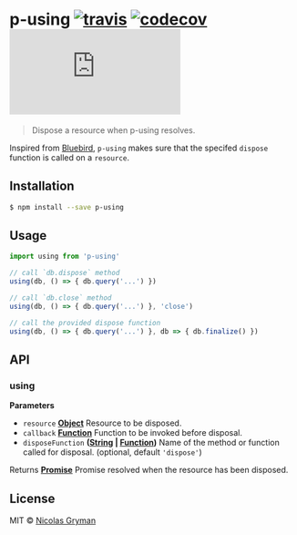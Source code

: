 # p-using [![travis][travis-image]][travis-url] [![codecov][codecov-image]][codecov-url] [![size][size-image]][size-url]

> Dispose a resource when p-using resolves.

[travis-image]: https://img.shields.io/travis/ngryman/p-using.svg?style=flat

[travis-url]: https://travis-ci.org/ngryman/p-using

[codecov-image]: https://img.shields.io/codecov/c/github/ngryman/p-using.svg

[codecov-url]: https://codecov.io/github/ngryman/p-using

[size-image]: http://img.badgesize.io/https://unpkg.com/p-using@1.0.0/dist/p-using.min.js?compression=gzip

[size-url]: https://unpkg.com/p-using@1.0.0/dist/p-using.min.js

Inspired from [Bluebird](http://bluebirdjs.com/docs/api/promise.using.html), `p-using` makes sure that the specifed `dispose` function is called on a `resource`.

## Installation

```sh
$ npm install --save p-using
```

## Usage

```js
import using from 'p-using'

// call `db.dispose` method
using(db, () => { db.query('...') })

// call `db.close` method
using(db, () => { db.query('...') }, 'close')

// call the provided dispose function
using(db, () => { db.query('...') }, db => { db.finalize() })
```

## API

<!-- Generated by documentation.js. Update this documentation by updating the source code. -->

### using

**Parameters**

-   `resource` **[Object](https://developer.mozilla.org/en-US/docs/Web/JavaScript/Reference/Global_Objects/Object)** Resource to be disposed.
-   `callback` **[Function](https://developer.mozilla.org/en-US/docs/Web/JavaScript/Reference/Statements/function)** Function to be invoked before disposal.
-   `disposeFunction` **([String](https://developer.mozilla.org/en-US/docs/Web/JavaScript/Reference/Global_Objects/String) \| [Function](https://developer.mozilla.org/en-US/docs/Web/JavaScript/Reference/Statements/function))** Name of the method or function called for disposal. (optional, default `'dispose'`)

Returns **[Promise](https://developer.mozilla.org/en-US/docs/Web/JavaScript/Reference/Global_Objects/Promise)** Promise resolved when the resource has been disposed.

## License

MIT © [Nicolas Gryman](http://ngryman.sh)
